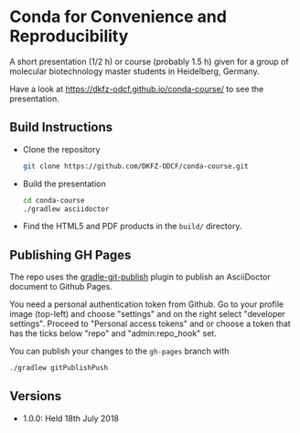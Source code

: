 # Conda for Convenience and Reproducibility

A short presentation (1/2 h) or course (probably 1.5 h) given for a group of molecular biotechnology master students in Heidelberg, Germany.

Have a look at https://dkfz-odcf.github.io/conda-course/ to see the presentation.

## Build Instructions

* Clone the repository
  ```bash
  git clone https://github.com/DKFZ-ODCF/conda-course.git
  ```

* Build the presentation
  ```bash
  cd conda-course
  ./gradlew asciidoctor
  ```

* Find the HTML5 and PDF products in the `build/` directory.

## Publishing GH Pages

The repo uses the [gradle-git-publish](https://github.com/ajoberstar/gradle-git-publish) plugin to publish an AsciiDoctor document to Github Pages.

You need a personal authentication token from Github. Go to your profile image (top-left) and choose "settings" and on the right select "developer settings". Proceed to "Personal access tokens" and or choose a token that has the ticks below "repo" and "admin:repo_hook" set.

You can publish your changes to the `gh-pages` branch with

```bash
./gradlew gitPublishPush
```

## Versions

 * 1.0.0: Held 18th July 2018